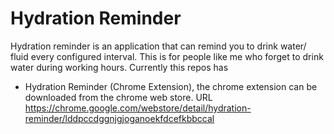 # Hydration Reminder
Hydration reminder is an application that can remind you to drink water/ fluid every configured interval. This is for people like me who forget to drink water during working hours.
Currently this repos has
*   Hydration Reminder (Chrome Extension), the chrome extension can be downloaded from the chrome web store. URL https://chrome.google.com/webstore/detail/hydration-reminder/lddpccdggnjgjoganoekfdcefkbbccal



